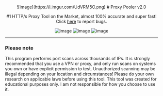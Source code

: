 <br/>
<div align="center">
  ![image](https://i.imgur.com/UdVRM5O.png)
  # Proxy Pooler v2.0
  
  #1 HTTP/s Proxy Tool on the Market, almost 100% accurate and super fast! Click <a href="https://discord.gg/bMT4CFmPmH">here</a> to report bugs.
  
  ![image](https://i.imgur.com/jtDQe9o.png)
  ![image](https://i.imgur.com/wgshKwp.png)
  ![image](https://i.imgur.com/VuKd2JR.png)
  
</div>

--------------------------------------

### Please note

This program performs port scans across thousands of IPs. It is strongly recommended that you use a VPN or proxy, and only run scans on systems you own or have explicit permission to test. Unauthorized scanning may be illegal depending on your location and circumstances! Please do your own research on applicable laws before using this tool.
This tool was created for educational purposes only. I am not responsible for how you choose to use it.
